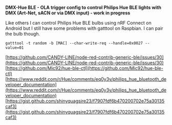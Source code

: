 **DMX-Hue BLE - OLA trigger config to control Philips Hue BLE lights with DMX (Art-Net, sACN or via DMX input) - work in progress** 

Like others I can control Philips Hue BLE bulbs using nRF Connect on Android but I still have some problems with gatttool on Raspbian.
I can pair the bulb though.

`gatttool -t random -b [MAC] --char-write-req --handle=0x0027 --value=01`


[https://github.com/CANDY-LINE/node-red-contrib-generic-ble/issues/30](https://github.com/CANDY-LINE/node-red-contrib-generic-ble/issues/30)  
[https://github.com/Mic92/hue-ble-ctl](https://github.com/Mic92/hue-ble-ctl)  
[https://www.reddit.com/r/Hue/comments/eq0y3y/philips_hue_bluetooth_developer_documentation](https://www.reddit.com/r/Hue/comments/eq0y3y/philips_hue_bluetooth_developer_documentation)  
[https://gist.github.com/shinyquagsire23/f7907fdf6b470200702e75a30135caf3](https://gist.github.com/shinyquagsire23/f7907fdf6b470200702e75a30135caf3)
